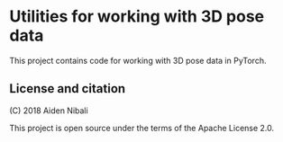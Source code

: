# Utilities for working with 3D pose data

This project contains code for working with 3D pose data in PyTorch.


## License and citation

(C) 2018 Aiden Nibali

This project is open source under the terms of the Apache License 2.0.

